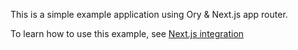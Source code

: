 This is a simple example application using Ory & Next.js app router.

To learn how to use this example, see
[Next.js integration](https://www.ory.sh/docs/getting-started/integrate-auth/nextjs)

